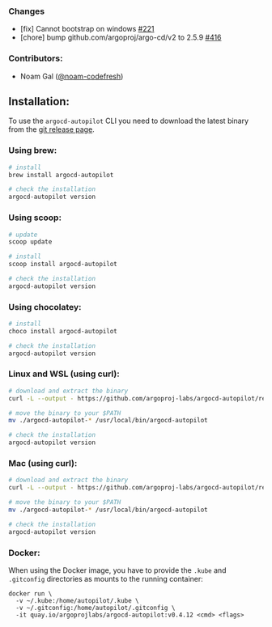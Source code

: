 ### Changes

- [fix] Cannot bootstrap on windows [#221](https://github.com/argoproj-labs/argocd-autopilot/issues/221)
- [chore] bump github.com/argoproj/argo-cd/v2 to 2.5.9 [#416](https://github.com/argoproj-labs/argocd-autopilot/pull/416)

### Contributors:

- Noam Gal ([@noam-codefresh](https://github.com/noam-codefresh))

## Installation:

To use the `argocd-autopilot` CLI you need to download the latest binary from the [git release page](https://github.com/argoproj-labs/argocd-autopilot/releases).

### Using brew:

```bash
# install
brew install argocd-autopilot

# check the installation
argocd-autopilot version
```

### Using scoop:

```bash
# update
scoop update

# install
scoop install argocd-autopilot

# check the installation
argocd-autopilot version
```

### Using chocolatey:

```bash
# install
choco install argocd-autopilot

# check the installation
argocd-autopilot version
```

### Linux and WSL (using curl):

```bash
# download and extract the binary
curl -L --output - https://github.com/argoproj-labs/argocd-autopilot/releases/download/v0.4.12/argocd-autopilot-linux-amd64.tar.gz | tar zx

# move the binary to your $PATH
mv ./argocd-autopilot-* /usr/local/bin/argocd-autopilot

# check the installation
argocd-autopilot version
```

### Mac (using curl):

```bash
# download and extract the binary
curl -L --output - https://github.com/argoproj-labs/argocd-autopilot/releases/download/v0.4.12/argocd-autopilot-darwin-amd64.tar.gz | tar zx

# move the binary to your $PATH
mv ./argocd-autopilot-* /usr/local/bin/argocd-autopilot

# check the installation
argocd-autopilot version
```

### Docker:

When using the Docker image, you have to provide the `.kube` and `.gitconfig` directories as mounts to the running container:

```
docker run \
  -v ~/.kube:/home/autopilot/.kube \
  -v ~/.gitconfig:/home/autopilot/.gitconfig \
  -it quay.io/argoprojlabs/argocd-autopilot:v0.4.12 <cmd> <flags>
```
